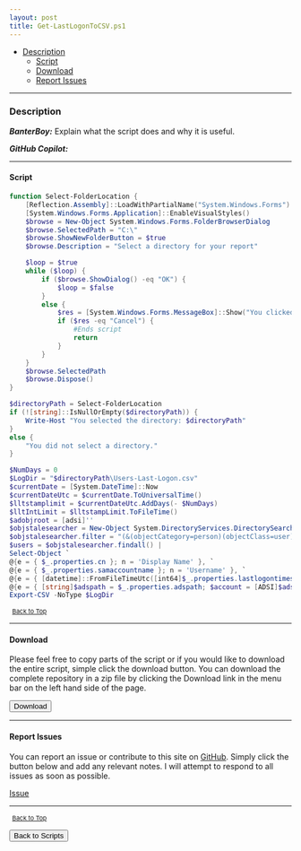 ```yaml
---
layout: post
title: Get-LastLogonToCSV.ps1
---
```


- [Description](#description)
  - [Script](#script)
  - [Download](#download)
  - [Report Issues](#report-issues)

---

### Description

**_BanterBoy:_** Explain what the script does and why it is useful.

**_GitHub Copilot:_**

---

#### Script

```powershell
function Select-FolderLocation {
    [Reflection.Assembly]::LoadWithPartialName("System.Windows.Forms") | Out-Null
    [System.Windows.Forms.Application]::EnableVisualStyles()
    $browse = New-Object System.Windows.Forms.FolderBrowserDialog
    $browse.SelectedPath = "C:\"
    $browse.ShowNewFolderButton = $true
    $browse.Description = "Select a directory for your report"

    $loop = $true
    while ($loop) {
        if ($browse.ShowDialog() -eq "OK") {
            $loop = $false
        }
        else {
            $res = [System.Windows.Forms.MessageBox]::Show("You clicked Cancel. Would you like to try again or exit?", "Select a location", [System.Windows.Forms.MessageBoxButtons]::RetryCancel)
            if ($res -eq "Cancel") {
                #Ends script
                return
            }
        }
    }
    $browse.SelectedPath
    $browse.Dispose()
}

$directoryPath = Select-FolderLocation
if (![string]::IsNullOrEmpty($directoryPath)) {
    Write-Host "You selected the directory: $directoryPath"
}
else {
    "You did not select a directory."
}

$NumDays = 0
$LogDir = "$directoryPath\Users-Last-Logon.csv"
$currentDate = [System.DateTime]::Now
$currentDateUtc = $currentDate.ToUniversalTime()
$lltstamplimit = $currentDateUtc.AddDays(- $NumDays)
$lltIntLimit = $lltstampLimit.ToFileTime()
$adobjroot = [adsi]''
$objstalesearcher = New-Object System.DirectoryServices.DirectorySearcher($adobjroot)
$objstalesearcher.filter = "(&(objectCategory=person)(objectClass=user)(lastLogonTimeStamp<=" + $lltIntLimit + "))"
$users = $objstalesearcher.findall() |
Select-Object `
@{e = { $_.properties.cn }; n = 'Display Name' }, `
@{e = { $_.properties.samaccountname }; n = 'Username' }, `
@{e = { [datetime]::FromFileTimeUtc([int64]$_.properties.lastlogontimestamp[0]) }; n = 'Last Logon' }, `
@{e = { [string]$adspath = $_.properties.adspath; $account = [ADSI]$adspath; $account.psbase.invokeget('AccountDisabled') }; n = 'Account Is Disabled' } $users |
Export-CSV -NoType $LogDir
```

<span style="font-size:11px;"><a href="#"><i class="fas fa-caret-up" aria-hidden="true" style="color: white; margin-right:5px;"></i>Back to Top</a></span>

---

#### Download

Please feel free to copy parts of the script or if you would like to download the entire script, simple click the download button. You can download the complete repository in a zip file by clicking the Download link in the menu bar on the left hand side of the page.

<button class="btn" type="submit" onclick="window.open('/PowerShell/scripts/activeDirectory/Get-LastLogonToCSV.ps1')">
    <i class="fa fa-cloud-download-alt">
    </i>
        Download
</button>

---

#### Report Issues

You can report an issue or contribute to this site on <a href="https://github.com/BanterBoy/scripts-blog/issues">GitHub</a>. Simply click the button below and add any relevant notes. I will attempt to respond to all issues as soon as possible.

<!-- Place this tag where you want the button to render. -->

<a class="github-button" href="https://github.com/BanterBoy/scripts-blog/issues/new?title=Get-LastLogonToCSV.ps1&body=There is a problem with this function. Please find details below." data-show-count="true" aria-label="Issue BanterBoy/scripts-blog on GitHub">Issue</a>

---

<span style="font-size:11px;"><a href="#"><i class="fas fa-caret-up" aria-hidden="true" style="color: white; margin-right:5px;"></i>Back to Top</a></span>

<a href="/menu/_pages/scripts.html">
    <button class="btn">
        <i class='fas fa-reply'>
        </i>
            Back to Scripts
    </button>
</a>

[1]: http://ecotrust-canada.github.io/markdown-toc
[2]: https://github.com/googlearchive/code-prettify
